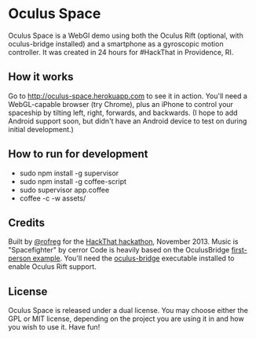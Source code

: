 # Oculus Space

Oculus Space is a WebGl demo using both the Oculus Rift (optional, with oculus-bridge installed) and a smartphone as a gyroscopic motion controller. It was created in 24 hours for #HackThat in Providence, RI.

## How it works

Go to http://oculus-space.herokuapp.com to see it in action. You'll need a WebGL-capable browser (try Chrome), plus an iPhone to control your spaceship by tilting left, right, forwards, and backwards. (I hope to add Android support soon, but didn't have an Android device to test on during initial development.)

## How to run for development

* sudo npm install -g supervisor
* sudo npm install -g coffee-script
* sudo supervisor app.coffee
* coffee -c -w assets/

## Credits
Built by [@rofreg](http://twitter.com/rofreg) for the [HackThat hackathon](http://hack-that.com), November 2013.
Music is "Spacefighter" by cerror
Code is heavily based on the OculusBridge [first-person example](http://instrument.github.io/oculus-bridge/examples/first_person.html). You'll need the [oculus-bridge](https://github.com/Instrument/oculus-bridge) executable installed to enable Oculus Rift support.

## License

Oculus Space is released under a dual license. You may choose either the GPL or MIT license, depending on the project you are using it in and how you wish to use it. Have fun!
